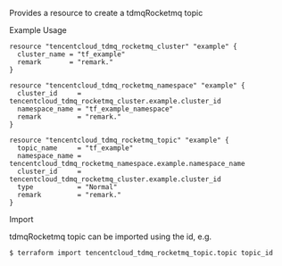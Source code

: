 Provides a resource to create a tdmqRocketmq topic

Example Usage

```hcl
resource "tencentcloud_tdmq_rocketmq_cluster" "example" {
  cluster_name = "tf_example"
  remark       = "remark."
}

resource "tencentcloud_tdmq_rocketmq_namespace" "example" {
  cluster_id     = tencentcloud_tdmq_rocketmq_cluster.example.cluster_id
  namespace_name = "tf_example_namespace"
  remark         = "remark."
}

resource "tencentcloud_tdmq_rocketmq_topic" "example" {
  topic_name     = "tf_example"
  namespace_name = tencentcloud_tdmq_rocketmq_namespace.example.namespace_name
  cluster_id     = tencentcloud_tdmq_rocketmq_cluster.example.cluster_id
  type           = "Normal"
  remark         = "remark."
}
```
Import

tdmqRocketmq topic can be imported using the id, e.g.
```
$ terraform import tencentcloud_tdmq_rocketmq_topic.topic topic_id
```